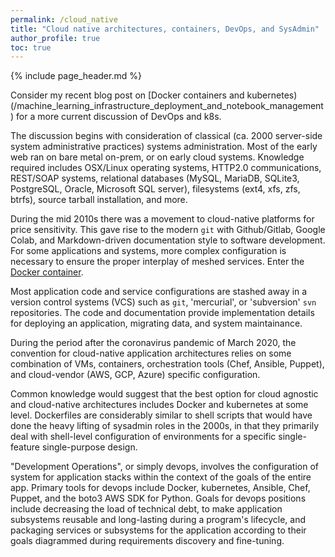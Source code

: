 ```yaml
---
permalink: /cloud_native
title: "Cloud native architectures, containers, DevOps, and SysAdmin"
author_profile: true
toc: true
---
```



{% include page_header.md %}

Consider my recent blog post on [Docker containers and kubernetes)(/machine_learning_infrastructure_deployment_and_notebook_management) for a more current discussion of DevOps and k8s.


The discussion begins with consideration of classical (ca. 2000 server-side system administrative practices) systems administration. Most of the early web ran on bare metal on-prem, or on early cloud systems. Knowledge required includes OSX/Linux operating systems, HTTP2.0 communications, REST/SOAP systems, relational databases (MySQL, MariaDB, SQLite3, PostgreSQL, Oracle, Microsoft SQL server), filesystems (ext4, xfs, zfs, btrfs), source tarball installation, and more.

During the mid 2010s there was a movement to cloud-native platforms for price sensitivity. This gave rise to the modern `git` with Github/Gitlab, Google Colab, and Markdown-driven documentation style to software development. For some applications and systems, more complex configuration is necessary to ensure the proper interplay of meshed services. Enter the [Docker container](/machine_learning_infrastructure_deployment_and_notebook_management#enter-docker).

Most application code and service configurations are stashed away in a version control systems (VCS) such as `git`, 'mercurial', or 'subversion' `svn` repositories. The code and documentation provide implementation details for deploying an application, migrating data, and system maintainance.

During the period after the coronavirus pandemic of March 2020, the convention for cloud-native application architectures relies on some combination of VMs, containers, orchestration tools (Chef, Ansible, Puppet), and cloud-vendor (AWS, GCP, Azure) specific configuration. 

Common knowledge would suggest that the best option for cloud agnostic and cloud-native architectures includes Docker and kubernetes at some level. Dockerfiles are considerably similar to shell scripts that would have done the heavy lifting of sysadmin roles in the 2000s, in that they primarily deal with shell-level configuration of environments for a specific single-feature single-purpose design.

"Development Operations", or simply devops, involves the configuration of system for application stacks within the context of the goals of the entire app. Primary tools for devops include Docker, kubernetes, Ansible, Chef, Puppet, and the boto3 AWS SDK for Python. Goals for devops positions include decreasing the load of technical debt, to make application subsystems reusable and long-lasting during a program's lifecycle, and packaging services or subsystems for the application according to their goals diagrammed during requirements discovery and fine-tuning.





